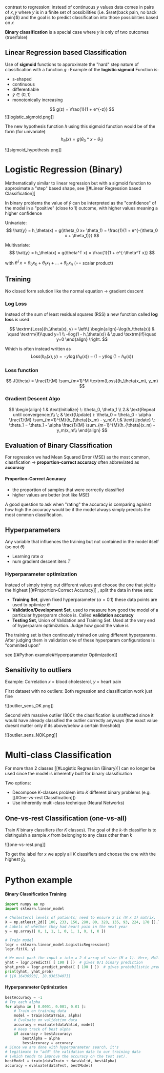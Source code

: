 

contrast to regression: instead of continuous $y$ values data comes in pairs of $x,y$ where $y$ is in a finite set of possibilities (i.e. $\set{back pain, no back pain}$) and the goal is to predict classification into those possibilities based on $x$


**Binary classification** is a special case where $y$ is only of two outcomes (true/false)


## Linear Regression based Classification

Use of **sigmoid** functions to approximate the "hard" step nature of classification with a function $g$ :
Example of the **logistic sigmoid**
Function is:
- s-shaped
- continuous
- differentiable
- $\hat{y} \in (0, 1)$
- monotonically increasing

$$
g(z) = \frac{1}{1 + e^{-z}}
$$
![[logistic_sigmoid.png]]

The new hypothesis function $h$ using this sigmoid function would be of the form (for univariate)
$$
h_\theta(x) = g(\theta_0 * x + \theta_1)
$$

![[sigmoid_hypothesis.png]]



# Logistic Regression (Binary)

Mathematically similar to linear regression but with a sigmoid function to approximate a "step" based shape, see [[#Linear Regression based Classification]]

In binary problems the value of $\hat{y}$ can be interpreted as the "confidence" of the model in a "positive" (close to 1) outcome, with higher values meaning a higher confidence 

Univariate:
$$
\hat{y} = h_\theta(x) = g(\theta_0 x+ \theta_1) = 
\frac{1}{1 + e^{-(\theta_0 x + \theta_1)}}
$$

Multivariate:
$$
\hat{y} = h_\theta(x) = g(\theta^T x) = \frac{1}{1 + e^{-\theta^T x}}
$$

with $\theta^T x = \theta_0 x_0 + \theta_1 x_1 + ... + \theta_n x_n$     (== scalar product)



## Training

No closed form solution like the normal equation -> gradient descent

### Log Loss

Instead of the sum of least residual squares (RSS) a new function called **log loss** is used

$$
\textrm{Loss}(h_\theta(x), y) = \left\{ \begin{align}-\log(h_\theta(x)) & \quad \textrm{if}\quad y=1 \\
                                                          -\log(1 - h_\theta(x)) & \quad \textrm{if}\quad y=0 \end{align} \right.
$$

Which is often instead written as 
$$
\textrm{Loss}(h_\theta(x), y) = -y \log(h_\theta(x)) - (1 - y) \log(1 - h_\theta(x))
$$


### Loss function

$$
J(\theta) = \frac{1}{M} \sum_{m=1}^M \textrm{Loss}(h_\theta(x_m), y_m)
$$

### Gradient Descent Algo

$$
\begin{align}
1.& \text{Initialize} \: \theta_0, \theta_1 \\
2.& \text{Repeat until convergence:}\\
\; & \text{Update} \: \theta_0 = \theta_0 - \alpha \frac{1}{M} \sum_{m=1}^{M}(h_{\theta}(x_m) - y_m)\\
\;&  \text{Update} \: \theta_1 = \theta_1 - \alpha \frac{1}{M} \sum_{m=1}^{M}(h_{\theta}(x_m) - y_m)x_m\\
\end{align}
$$




## Evaluation of Binary Classification

For regression we had Mean Squared Error (MSE) as the most common,
classfication -> **proportion-correct accuracy** often abbreviated as **accuracy**

#### Proportion-Correct Accuracy

- the proportion of samples that were correctly classified
- higher values are better (not like MSE)

A good question to ask when "rating" the accuracy is comparing against how high the accuracy would be if the model always simply predicts the most common classification.



## Hyperparameters

Any variable that influences the training but not contained in the model itself (so not $\theta$)

- Learning rate $\alpha$
- num gradient descent iters $T$

### Hyperparameter optimization

Instead of simply trying out different values and choose the one that yields the highest [[#Proportion-Correct Accuracy]] , split the data in three sets:

- **Training Set**, given fixed hyperparameter ($\alpha = 0.1$) these data points are used to optimize $\theta$
- **Validation/Development Set**, used to measure how good the model of a particular hyperparam choice is. Called **validation accuracy**
- **Testing Set**, Union of Validation and Training Set.  Used at the very end of hyperparam optimization. Judge how good the value is

The training set is then continously trained on using different hyperparams. After judging them in validation one of these hyperparam configurations is "commited upon"

see [[#Python example#Hyperparameter Optimization]]


## Sensitivity to outliers


Example: Correlation $x$ = blood cholesterol, $y$ = heart pain

First dataset with no outliers: Both regression and classification work just fine

![[outlier_sens_OK.png]]

Second with massive outlier (800):  the classification is unaffected since it would have already classified the outlier correctly anyways (the exact value doesnt matter only if its above/below a certain threshold)

![[outlier_sens_NOK.png]]


# Multi-class Classification

For more than 2 classes [[#Logistic Regression (Binary)]] can no longer be used since the model is inherently built for binary classification

Two options:
- Decompose $K$-classes problem into $K$ different binary problems (e.g. [[#One-vs-rest Classification]])
- Use inherently multi-class technique (Neural Networks)


## One-vs-rest Classification (one-vs-all)

Train $K$ binary classifiers (for $K$ classes). The goal of the $k$-th classifier is to distinguish a sample $x$ from belonging to any class other than $k$

![[one-vs-rest.png]]

To get the label for $x$ we apply all $K$ classifiers and choose the one with the highest $\hat{y}_k$





# Python example

#### Binary Classification Training

```python
import numpy as np
import sklearn.linear_model

# Cholesterol levels of patients; need to ensure X is (M x 1) matrix.
X = np.atleast_2d([ 100, 233, 150, 280, 80, 320, 135, 93, 224, 178 ]).T
# Labels of whether they had heart pain in the next year
y = np.array([ 0, 1, 1, 1, 0, 1, 1, 0, 1, 0 ])

# Train model
logr = sklearn.linear_model.LogisticRegression()
logr.fit(X, y)

# We must pack the input x into a 2-d array of size (M x 1). Here, M=1.
yhat = logr.predict([ [ 190 ] ])  # gives 0/1 binary prediction
yhat_prob = logr.predict_proba([ [ 190 ] ])  # gives probabilistic prediction
print(yhat, yhat_prob)
# [[0.16436593], [0.83653407]]
```
#### Hyperparameter Optimization

```python
bestAccuracy = -1
# Try each alpha
for alpha in [ 0.0001, 0.001, 0.01 ]:
    # Train on training data
    model = train(dataTrain, alpha)
    # Evaluate on validation data
    accuracy = evaluate(dataValid, model)
    # Keep track of best alpha
    if accuracy > bestAccuracy:
        bestAlpha = alpha
        bestAccuracy = accuracy
# Since we are done with hyperparameter search, it's
# legitimate to "add" the validation data to our training data
# (which tends to improve the accuracy on the test set).
bestModel = train(dataTrain + dataValid, bestAlpha)
accuracy = evaluate(dataTest, bestModel)
```